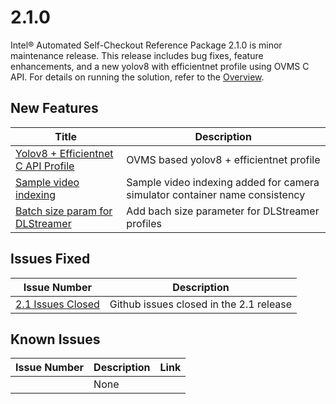 # 2.1.0

Intel® Automated Self-Checkout Reference Package 2.1.0 is minor maintenance release. This release includes bug fixes, feature enhancements, and a new yolov8 with efficientnet profile using OVMS C API. For details on running the solution, refer to the [Overview](../index.md). 

## New Features

| Title                                                                                                           | Description                                                                 |
|-----------------------------------------------------------------------------------------------------------------|-----------------------------------------------------------------------------|
| [Yolov8 + Efficientnet C API Profile](https://github.com/intel-retail/automated-self-checkout/issues/499) | OVMS based yolov8 + efficientnet profile |
| [Sample video indexing](https://github.com/intel-retail/automated-self-checkout/issues/451) | Sample video indexing added for camera simulator container name consistency |
| [Batch size param for DLStreamer](https://github.com/intel-retail/automated-self-checkout/issues/29) | Add bach size parameter for DLStreamer profiles |

## Issues Fixed

| Issue Number | Description     |
| -----------  | --------------- |
| [2.1 Issues Closed](https://github.com/intel-retail/automated-self-checkout/issues?q=is%3Aissue+is%3Aclosed++label%3A2.1+) | Github issues closed in the 2.1 release |

## Known Issues

| Issue Number | Description     | Link        |
| -----------  | --------------- | ----------- |
|              | None            |             |
